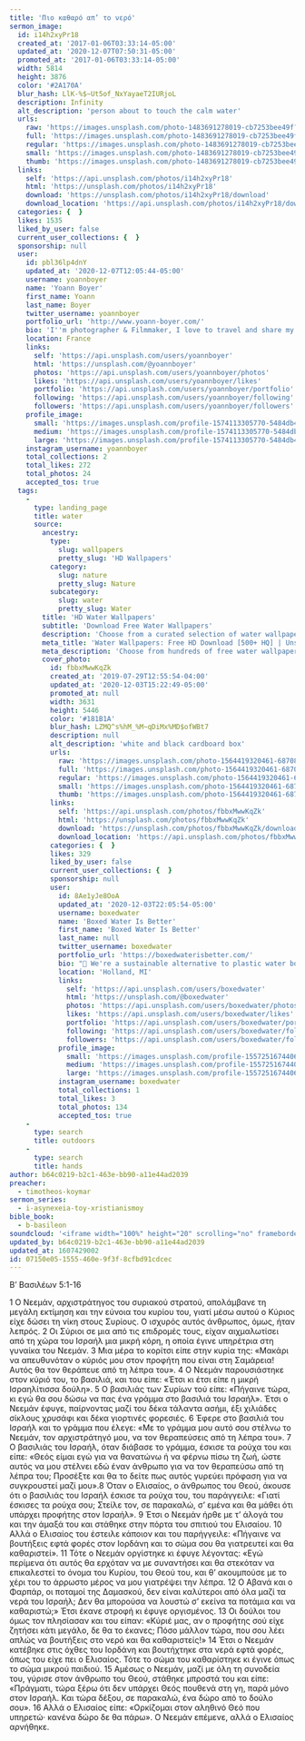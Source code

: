 ```yaml
---
title: 'Πιο καθαρό απ’ το νερό'
sermon_image:
  id: i14h2xyPr18
  created_at: '2017-01-06T03:33:14-05:00'
  updated_at: '2020-12-07T07:50:31-05:00'
  promoted_at: '2017-01-06T03:33:14-05:00'
  width: 5814
  height: 3876
  color: '#2A170A'
  blur_hash: LlK-%$~Ut5of_NxYayaeT2IURjoL
  description: Infinity
  alt_description: 'person about to touch the calm water'
  urls:
    raw: 'https://images.unsplash.com/photo-1483691278019-cb7253bee49f?ixid=MXwxNjM3NDl8MHwxfHNlYXJjaHw1fHx8ZW58MHx8fA&ixlib=rb-1.2.1'
    full: 'https://images.unsplash.com/photo-1483691278019-cb7253bee49f?crop=entropy&cs=srgb&fm=jpg&ixid=MXwxNjM3NDl8MHwxfHNlYXJjaHw1fHx8ZW58MHx8fA&ixlib=rb-1.2.1&q=85'
    regular: 'https://images.unsplash.com/photo-1483691278019-cb7253bee49f?crop=entropy&cs=tinysrgb&fit=max&fm=jpg&ixid=MXwxNjM3NDl8MHwxfHNlYXJjaHw1fHx8ZW58MHx8fA&ixlib=rb-1.2.1&q=80&w=1080'
    small: 'https://images.unsplash.com/photo-1483691278019-cb7253bee49f?crop=entropy&cs=tinysrgb&fit=max&fm=jpg&ixid=MXwxNjM3NDl8MHwxfHNlYXJjaHw1fHx8ZW58MHx8fA&ixlib=rb-1.2.1&q=80&w=400'
    thumb: 'https://images.unsplash.com/photo-1483691278019-cb7253bee49f?crop=entropy&cs=tinysrgb&fit=max&fm=jpg&ixid=MXwxNjM3NDl8MHwxfHNlYXJjaHw1fHx8ZW58MHx8fA&ixlib=rb-1.2.1&q=80&w=200'
  links:
    self: 'https://api.unsplash.com/photos/i14h2xyPr18'
    html: 'https://unsplash.com/photos/i14h2xyPr18'
    download: 'https://unsplash.com/photos/i14h2xyPr18/download'
    download_location: 'https://api.unsplash.com/photos/i14h2xyPr18/download'
  categories: {  }
  likes: 1535
  liked_by_user: false
  current_user_collections: {  }
  sponsorship: null
  user:
    id: pbl36lp4dnY
    updated_at: '2020-12-07T12:05:44-05:00'
    username: yoannboyer
    name: 'Yoann Boyer'
    first_name: Yoann
    last_name: Boyer
    twitter_username: yoannboyer
    portfolio_url: 'http://www.yoann-boyer.com/'
    bio: 'I''m photographer & Filmmaker, I love to travel and share my adventures through my photos.'
    location: France
    links:
      self: 'https://api.unsplash.com/users/yoannboyer'
      html: 'https://unsplash.com/@yoannboyer'
      photos: 'https://api.unsplash.com/users/yoannboyer/photos'
      likes: 'https://api.unsplash.com/users/yoannboyer/likes'
      portfolio: 'https://api.unsplash.com/users/yoannboyer/portfolio'
      following: 'https://api.unsplash.com/users/yoannboyer/following'
      followers: 'https://api.unsplash.com/users/yoannboyer/followers'
    profile_image:
      small: 'https://images.unsplash.com/profile-1574113305770-5484db4ce62cimage?ixlib=rb-1.2.1&q=80&fm=jpg&crop=faces&cs=tinysrgb&fit=crop&h=32&w=32'
      medium: 'https://images.unsplash.com/profile-1574113305770-5484db4ce62cimage?ixlib=rb-1.2.1&q=80&fm=jpg&crop=faces&cs=tinysrgb&fit=crop&h=64&w=64'
      large: 'https://images.unsplash.com/profile-1574113305770-5484db4ce62cimage?ixlib=rb-1.2.1&q=80&fm=jpg&crop=faces&cs=tinysrgb&fit=crop&h=128&w=128'
    instagram_username: yoannboyer
    total_collections: 2
    total_likes: 272
    total_photos: 24
    accepted_tos: true
  tags:
    -
      type: landing_page
      title: water
      source:
        ancestry:
          type:
            slug: wallpapers
            pretty_slug: 'HD Wallpapers'
          category:
            slug: nature
            pretty_slug: Nature
          subcategory:
            slug: water
            pretty_slug: Water
        title: 'HD Water Wallpapers'
        subtitle: 'Download Free Water Wallpapers'
        description: 'Choose from a curated selection of water wallpapers for your mobile and desktop screens. Always free on Unsplash.'
        meta_title: 'Water Wallpapers: Free HD Download [500+ HQ] | Unsplash'
        meta_description: 'Choose from hundreds of free water wallpapers. Download HD wallpapers for free on Unsplash.'
        cover_photo:
          id: fbbxMwwKqZk
          created_at: '2019-07-29T12:55:54-04:00'
          updated_at: '2020-12-03T15:22:49-05:00'
          promoted_at: null
          width: 3631
          height: 5446
          color: '#181B1A'
          blur_hash: LZMQ^s%hM_%M~qDiMx%MD$ofWBt7
          description: null
          alt_description: 'white and black cardboard box'
          urls:
            raw: 'https://images.unsplash.com/photo-1564419320461-6870880221ad?ixlib=rb-1.2.1'
            full: 'https://images.unsplash.com/photo-1564419320461-6870880221ad?ixlib=rb-1.2.1&q=85&fm=jpg&crop=entropy&cs=srgb'
            regular: 'https://images.unsplash.com/photo-1564419320461-6870880221ad?ixlib=rb-1.2.1&q=80&fm=jpg&crop=entropy&cs=tinysrgb&w=1080&fit=max'
            small: 'https://images.unsplash.com/photo-1564419320461-6870880221ad?ixlib=rb-1.2.1&q=80&fm=jpg&crop=entropy&cs=tinysrgb&w=400&fit=max'
            thumb: 'https://images.unsplash.com/photo-1564419320461-6870880221ad?ixlib=rb-1.2.1&q=80&fm=jpg&crop=entropy&cs=tinysrgb&w=200&fit=max'
          links:
            self: 'https://api.unsplash.com/photos/fbbxMwwKqZk'
            html: 'https://unsplash.com/photos/fbbxMwwKqZk'
            download: 'https://unsplash.com/photos/fbbxMwwKqZk/download'
            download_location: 'https://api.unsplash.com/photos/fbbxMwwKqZk/download'
          categories: {  }
          likes: 329
          liked_by_user: false
          current_user_collections: {  }
          sponsorship: null
          user:
            id: 8Ae1yJe8OoA
            updated_at: '2020-12-03T22:05:54-05:00'
            username: boxedwater
            name: 'Boxed Water Is Better'
            first_name: 'Boxed Water Is Better'
            last_name: null
            twitter_username: boxedwater
            portfolio_url: 'https://boxedwaterisbetter.com/'
            bio: "👋 We're a sustainable alternative to plastic water bottles.\r\n🚫 Ditch plastic bottles 🌲 Plant trees with us using #BetterPlanet Boxed Water is 100% pure, 92% sustainably packaged & 100%  recyclable. Let’s build a #BetterPlanet together."
            location: 'Holland, MI'
            links:
              self: 'https://api.unsplash.com/users/boxedwater'
              html: 'https://unsplash.com/@boxedwater'
              photos: 'https://api.unsplash.com/users/boxedwater/photos'
              likes: 'https://api.unsplash.com/users/boxedwater/likes'
              portfolio: 'https://api.unsplash.com/users/boxedwater/portfolio'
              following: 'https://api.unsplash.com/users/boxedwater/following'
              followers: 'https://api.unsplash.com/users/boxedwater/followers'
            profile_image:
              small: 'https://images.unsplash.com/profile-1557251674406-effb9d313841?ixlib=rb-1.2.1&q=80&fm=jpg&crop=faces&cs=tinysrgb&fit=crop&h=32&w=32'
              medium: 'https://images.unsplash.com/profile-1557251674406-effb9d313841?ixlib=rb-1.2.1&q=80&fm=jpg&crop=faces&cs=tinysrgb&fit=crop&h=64&w=64'
              large: 'https://images.unsplash.com/profile-1557251674406-effb9d313841?ixlib=rb-1.2.1&q=80&fm=jpg&crop=faces&cs=tinysrgb&fit=crop&h=128&w=128'
            instagram_username: boxedwater
            total_collections: 1
            total_likes: 3
            total_photos: 134
            accepted_tos: true
    -
      type: search
      title: outdoors
    -
      type: search
      title: hands
author: b64c0219-b2c1-463e-bb90-a11e44ad2039
preacher:
  - timotheos-koymar
sermon_series:
  - i-asynexeia-toy-xristianismoy
bible_book:
  - b-basileon
soundcloud: '<iframe width="100%" height="20" scrolling="no" frameborder="no" allow="autoplay" src="https://w.soundcloud.com/player/?url=https%3A//api.soundcloud.com/tracks/704443567%3Fsecret_token%3Ds-sCXR4&color=%23ff5500&inverse=false&auto_play=false&show_user=true"></iframe>'
updated_by: b64c0219-b2c1-463e-bb90-a11e44ad2039
updated_at: 1607429002
id: 07150e05-1555-460e-9f3f-8cfbd91cdcec
---
```

Β’ Βασιλέων 5:1-16

1 Ο Νεεμάν, αρχιστράτηγος του συριακού στρατού, απολάμβανε τη μεγάλη εκτίμηση και την εύνοια του κυρίου του, γιατί μέσω αυτού ο Κύριος είχε δώσει τη νίκη στους Συρίους. Ο ισχυρός αυτός άνθρωπος, όμως, ήταν λεπρός. 2 Οι Σύριοι σε μια από τις επιδρομές τους, είχαν αιχμαλωτίσει από τη χώρα του Ισραήλ μια μικρή κόρη, η οποία έγινε υπηρέτρια στη γυναίκα του Νεεμάν. 3 Μια μέρα το κορίτσι είπε στην κυρία της: «Μακάρι να απευθυνόταν ο κύριός μου στον προφήτη που είναι στη Σαμάρεια! Αυτός θα τον θεράπευε από τη λέπρα του».
4 Ο Νεεμάν παρουσιάστηκε στον κύριό του, το βασιλιά, και του είπε: «Έτσι κι έτσι είπε η μικρή Ισραηλίτισσα δούλη». 5 Ο βασιλιάς των Συρίων τού είπε: «Πήγαινε τώρα, κι εγώ θα σου δώσω να πας ένα γράμμα στο βασιλιά του Ισραήλ». Έτσι ο Νεεμάν έφυγε, παίρνοντας μαζί του δέκα τάλαντα ασήμι, έξι χιλιάδες σίκλους χρυσάφι και δέκα γιορτινές φορεσιές. 6 Έφερε στο βασιλιά του Ισραήλ και το γράμμα που έλεγε: «Με το γράμμα μου αυτό σου στέλνω το Νεεμάν, τον αρχιστράτηγό μου, να τον θεραπεύσεις από τη λέπρα του».
7 Ο βασιλιάς του Ισραήλ, όταν διάβασε το γράμμα, έσκισε τα ρούχα του και είπε: «Θεός είμαι εγώ για να θανατώνω ή να φέρνω πίσω τη ζωή, ώστε αυτός να μου στέλνει εδώ έναν άνθρωπο για να τον θεραπεύσω από τη λέπρα του; Προσέξτε και θα το δείτε πως αυτός γυρεύει πρόφαση για να συγκρουστεί μαζί μου».8 Όταν ο Ελισαίος, ο άνθρωπος του Θεού, άκουσε ότι ο βασιλιάς του Ισραήλ έσκισε τα ρούχα του, του παράγγειλε: «Γιατί έσκισες τα ρούχα σου; Στείλε τον, σε παρακαλώ, σ’ εμένα και θα μάθει ότι υπάρχει προφήτης στον Ισραήλ». 9 Έτσι ο Νεεμάν ήρθε με τ’ άλογά του και την άμαξά του και στάθηκε στην πόρτα του σπιτιού του Ελισαίου. 10 Αλλά ο Ελισαίος του έστειλε κάποιον και του παρήγγειλε: «Πήγαινε να βουτήξεις εφτά φορές στον Ιορδάνη και το σώμα σου θα γιατρευτεί και θα καθαριστεί». 11 Τότε ο Νεεμάν οργίστηκε κι έφυγε λέγοντας: «Εγώ περίμενα ότι αυτός θα ερχόταν να με συναντήσει και θα στεκόταν να επικαλεστεί το όνομα του Κυρίου, του Θεού του, και θ’ ακουμπούσε με το χέρι του το άρρωστο μέρος να μου γιατρέψει την λέπρα. 12 Ο Αβανά και ο Φαρπάρ, οι ποταμοί της Δαμασκού, δεν είναι καλύτεροι από όλα μαζί τα νερά του Ισραήλ; Δεν θα μπορούσα να λουστώ σ’ εκείνα τα ποτάμια και να καθαριστώ;»
Έτσι έκανε στροφή κι έφυγε οργισμένος. 13 Οι δούλοι του όμως τον πλησίασαν και του είπαν: «Κύριέ μας, αν ο προφήτης σού είχε ζητήσει κάτι μεγάλο, δε θα το έκανες; Πόσο μάλλον τώρα, που σου λέει απλώς να βουτήξεις στο νερό και θα καθαριστείς!» 14 Έτσι ο Νεεμάν κατέβηκε στις όχθες του Ιορδάνη και βουτήχτηκε στα νερά εφτά φορές, όπως του είχε πει ο Ελισαίος. Τότε το σώμα του καθαρίστηκε κι έγινε όπως το σώμα μικρού παιδιού.
15 Αμέσως ο Νεεμάν, μαζί με όλη τη συνοδεία του, γύρισε στον άνθρωπο του Θεού, στάθηκε μπροστά του και είπε: «Πράγματι, τώρα ξέρω ότι δεν υπάρχει Θεός πουθενά στη γη, παρά μόνο στον Ισραήλ. Και τώρα δέξου, σε παρακαλώ, ένα δώρο από το δούλο σου». 16 Αλλά ο Ελισαίος είπε: «Ορκίζομαι στον αληθινό Θεό που υπηρετώ· κανένα δώρο δε θα πάρω». Ο Νεεμάν επέμενε, αλλά ο Ελισαίος αρνήθηκε.